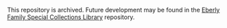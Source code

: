 This repository is archived. Future development may be found in the [Eberly Family Special Collections Library](https://github.com/psuscl/digital-collections-stories) repository.
